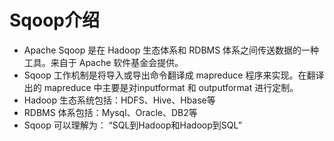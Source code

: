 # Sqoop介绍

- Apache Sqoop 是在 Hadoop 生态体系和 RDBMS 体系之间传送数据的一种工具。来自于 Apache 软件基金会提供。
- Sqoop 工作机制是将导入或导出命令翻译成 mapreduce 程序来实现。在翻译出的 mapreduce 中主要是对inputformat 和 outputformat 进行定制。
- Hadoop 生态系统包括：HDFS、Hive、Hbase等
- RDBMS 体系包括：Mysql、Oracle、DB2等
- Sqoop 可以理解为： “SQL到Hadoop和Hadoop到SQL” 